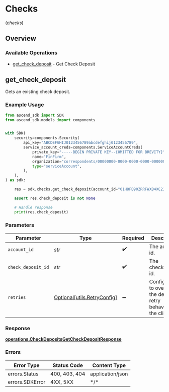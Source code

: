 # Checks
(*checks*)

## Overview

### Available Operations

* [get_check_deposit](#get_check_deposit) - Get Check Deposit

## get_check_deposit

Gets an existing check deposit.

### Example Usage

<!-- UsageSnippet language="python" operationID="CheckDeposits_GetCheckDeposit" method="get" path="/transfers/v1/accounts/{account_id}/checkDeposits/{checkDeposit_id}" -->
```python
from ascend_sdk import SDK
from ascend_sdk.models import components


with SDK(
    security=components.Security(
        api_key="ABCDEFGHIJ0123456789abcdefghij0123456789",
        service_account_creds=components.ServiceAccountCreds(
            private_key="-----BEGIN PRIVATE KEY--{OMITTED FOR BREVITY}",
            name="FinFirm",
            organization="correspondents/00000000-0000-0000-0000-000000000000",
            type="serviceAccount",
        ),
    ),
) as sdk:

    res = sdk.checks.get_check_deposit(account_id="01H8FB90ZRRFWXB4XC2JPJ1D4Y", check_deposit_id="20230817000319")

    assert res.check_deposit is not None

    # Handle response
    print(res.check_deposit)

```

### Parameters

| Parameter                                                           | Type                                                                | Required                                                            | Description                                                         | Example                                                             |
| ------------------------------------------------------------------- | ------------------------------------------------------------------- | ------------------------------------------------------------------- | ------------------------------------------------------------------- | ------------------------------------------------------------------- |
| `account_id`                                                        | *str*                                                               | :heavy_check_mark:                                                  | The account id.                                                     | 01H8FB90ZRRFWXB4XC2JPJ1D4Y                                          |
| `check_deposit_id`                                                  | *str*                                                               | :heavy_check_mark:                                                  | The checkDeposit id.                                                | 20230817000319                                                      |
| `retries`                                                           | [Optional[utils.RetryConfig]](../../models/utils/retryconfig.md)    | :heavy_minus_sign:                                                  | Configuration to override the default retry behavior of the client. |                                                                     |

### Response

**[operations.CheckDepositsGetCheckDepositResponse](../../models/operations/checkdepositsgetcheckdepositresponse.md)**

### Errors

| Error Type       | Status Code      | Content Type     |
| ---------------- | ---------------- | ---------------- |
| errors.Status    | 400, 403, 404    | application/json |
| errors.SDKError  | 4XX, 5XX         | \*/\*            |